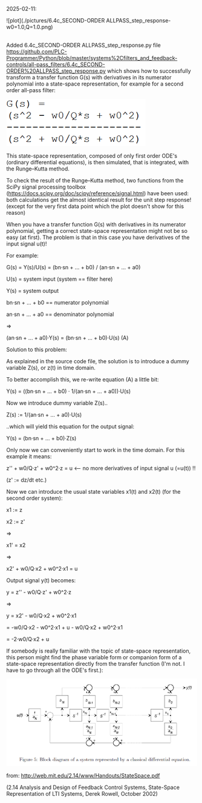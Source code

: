 2025-02-11:

![plot](./pictures/6.4c_SECOND-ORDER ALLPASS_step_response-w0=1.0,Q=1.0.png)

\
Added 6.4c_SECOND-ORDER ALLPASS_step_response.py file https://github.com/PLC-Programmer/Python/blob/master/systems%2Cfilters_and_feedback-controls/all-pass_filters/6.4c_SECOND-ORDER%20ALLPASS_step_response.py which shows how to successfully transform a transfer function G(s) with derivatives in its numerator polynomial into a state-space representation, for example for a second order all-pass filter:

![plot](./pictures/G_s_transfer_function_AP2.png)

This state-space representation, composed of only first order ODE's (ordinary differential equations), is then simulated, that is integrated, with the Runge–Kutta method.

To check the result of the Runge–Kutta method, two functions from the SciPy signal processing toolbox (https://docs.scipy.org/doc/scipy/reference/signal.html) have been used: both calculations get the almost identical result for the unit step response! (except for the very first data point which the plot doesn't show for this reason)

When you have a transfer function G(s) with derivatives in its numerator polynomial, getting a correct state-space representation might not be so easy (at first). The problem is that in this case you have derivatives of the input signal u(t)!

For example:

G(s) = Y(s)/U(s) = (bn·sn + ... + b0) / (an·sn + ... + a0)

U(s) = system input (system == filter here)

Y(s) = system output

bn·sn + ... + b0 == numerator polynomial

an·sn + ... + a0 == denominator polynomial

=>

(an·sn + ... + a0)·Y(s) = (bn·sn + ... + b0)·U(s) (A)


Solution to this problem:

As explained in the source code file, the solution is to introduce a dummy variable Z(s), or z(t) in time domain.

To better accomplish this, we re-write equation (A) a little bit:

Y(s) = ((bn·sn + ... + b0) · 1/(an·sn + ... + a0))·U(s)

Now we introduce dummy variable Z(s)..

Z(s) := 1/(an·sn + ... + a0)·U(s)

..which will yield this equation for the output signal:

Y(s) = (bn·sn + ... + b0)·Z(s)

Only now we can conveniently start to work in the time domain. For this example it means:

z'' + w0/Q·z' + w0^2·z = u <-- no more derivatives of input signal u (=u(t)) !!

(z' := dz/dt etc.)

Now we can introduce the usual state variables x1(t) and x2(t) (for the second order system):

x1 := z

x2 := z'

=>

x1' = x2

=>

x2' + w0/Q·x2 + w0^2·x1 = u

Output signal y(t) becomes:

y = z'' - w0/Q·z' + w0^2·z

=>

y = x2' - w0/Q·x2 + w0^2·x1

= -w0/Q·x2 - w0^2·x1 + u - w0/Q·x2 + w0^2·x1

= -2·w0/Q·x2 + u


If somebody is really familiar with the topic of state-space representation, this person might find the phase variable form or companion form of a state-space representation directly from the transfer function (I'm not. I have to go through all the ODE's first.):

![plot](./pictures/fig5.png)

from: http://web.mit.edu/2.14/www/Handouts/StateSpace.pdf

(2.14 Analysis and Design of Feedback Control Systems, State-Space Representation of LTI Systems, Derek Rowell, October 2002)
